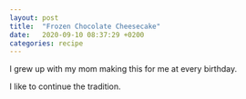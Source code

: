 ```yaml
---
layout: post
title:  "Frozen Chocolate Cheesecake"
date:   2020-09-10 08:37:29 +0200
categories: recipe
---
```

I grew up with my mom making this for me at every birthday.

I like to continue the tradition.
